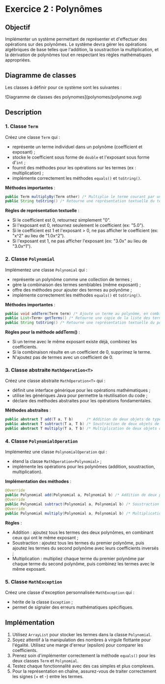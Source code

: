 # Exercice 2 : Polynômes

## Objectif

Implémenter un système permettant de représenter et d'effectuer des opérations sur des polynômes. 
Le système devra gérer les opérations algébriques de base telles que l'addition, la soustraction
la multiplication, et la dérivation de polynômes tout en respectant les règles mathématiques appropriées.

## Diagramme de classes

Les classes à définir pour ce système sont les suivantes :

!Diagramme de classes des polynomes](polynomes/polynome.svg)

## Description

### 1. Classe `Term`

Créez une classe `Term` qui :

- représente un terme individuel dans un polynôme (coefficient et exposant) ;
- stocke le coefficient sous forme de `double` et l'exposant sous forme d'`int` ;
- fournit des méthodes pour les opérations sur les termes (ex : multiplication) ;
- implémente correctement les méthodes `equals()` et `toString()`.

**Méthodes importantes** :

```java
public Term multiplyBy(Term other) /* Multiplie le terme courant par un autre et retourne un nouveau terme */
public String toString() /* Retourne une représentation textuelle du terme (ex : "3.0x^2") */
```

**Règles de représentation textuelle** :

- Si le coefficient est 0, retournez simplement "0".
- Si l'exposant est 0, retournez seulement le coefficient (ex: "5.0").
- Si le coefficient est 1 et l'exposant > 0, ne pas afficher le coefficient (ex: "x^2" au lieu de "1.0x^2").
- Si l'exposant est 1, ne pas afficher l'exposant (ex: "3.0x" au lieu de "3.0x^1").

### 2. Classe `Polynomial`

Implémentez une classe `Polynomial` qui :

- représente un polynôme comme une collection de termes ;
- gère la combinaison des termes semblables (même exposant) ;
- offre des méthodes pour ajouter des termes au polynôme ;
- implémente correctement les méthodes `equals()` et `toString()`.

**Méthodes importantes** :

```java
public void addTerm(Term term) /* Ajoute un terme au polynôme, en combinant si nécessaire */
public List<Term> getTerms() /* Retourne une copie de la liste des termes */
public String toString() /* Retourne une représentation textuelle du polynôme (ex: "3.0x^2 + 2.0x + 1.0") */
```

**Règles pour la méthode addTerm()** :

- Si un terme avec le même exposant existe déjà, combinez les coefficients.
- Si la combinaison résulte en un coefficient de 0, supprimez le terme.
- N'ajoutez pas de termes avec un coefficient de 0.

### 3. Classe abstraite `MathOperation<T>`

Créez une classe abstraite `MathOperation<T>` qui :

- définit une interface générique pour les opérations mathématiques ;
- utilise les génériques Java pour permettre la réutilisation du code ;
- déclare des méthodes abstraites pour les opérations fondamentales.

**Méthodes abstraites** :

```java
public abstract T add(T a, T b)      /* Addition de deux objets de type T */
public abstract T subtract(T a, T b) /* Soustraction de deux objets de type T */
public abstract T multiply(T a, T b) /* Multiplication de deux objets de type T */
```

### 4. Classe `PolynomialOperation`

Implémentez une classe `PolynomialOperation` qui :

- étend la classe `MathOperation<Polynomial>` ;
- implémente les opérations pour les polynômes (addition, soustraction, multiplication).

**Implémentation des méthodes** :

```java
@Override
public Polynomial add(Polynomial a, Polynomial b) /* Addition de deux polynômes */
@Override
public Polynomial subtract(Polynomial a, Polynomial b) /* Soustraction de deux polynômes */
@Override
public Polynomial multiply(Polynomial a, Polynomial b) /* Multiplication de deux polynômes */
```

**Règles** :

- Addition : ajoutez tous les termes des deux polynômes, en combinant ceux qui ont le même exposant ;
- Soustraction : ajoutez tous les termes du premier polynôme, puis ajoutez les termes du second polynôme avec leurs coefficients inversés ;
- Multiplication : multipliez chaque terme du premier polynôme par chaque terme du second polynôme, puis combinez les termes avec le même exposant.

### 5. Classe `MathException`

Créez une classe d'exception personnalisée `MathException` qui :

- hérite de la classe `Exception` ;
- permet de signaler des erreurs mathématiques spécifiques.

## Implémentation

1. Utilisez `ArrayList` pour stocker les termes dans la classe `Polynomial`.
2. Soyez attentif à la manipulation des nombres à virgule flottante pour l'égalité. Utilisez une marge d'erreur (epsilon) pour comparer les coefficients.
3. Prenez soin d'implémenter correctement la méthode `equals()` pour les deux classes `Term` et `Polynomial`.
4. Testez chaque fonctionnalité avec des cas simples et plus complexes.
5. Pour la représentation en chaîne, assurez-vous de traiter correctement les signes (+ et -) entre les termes.
